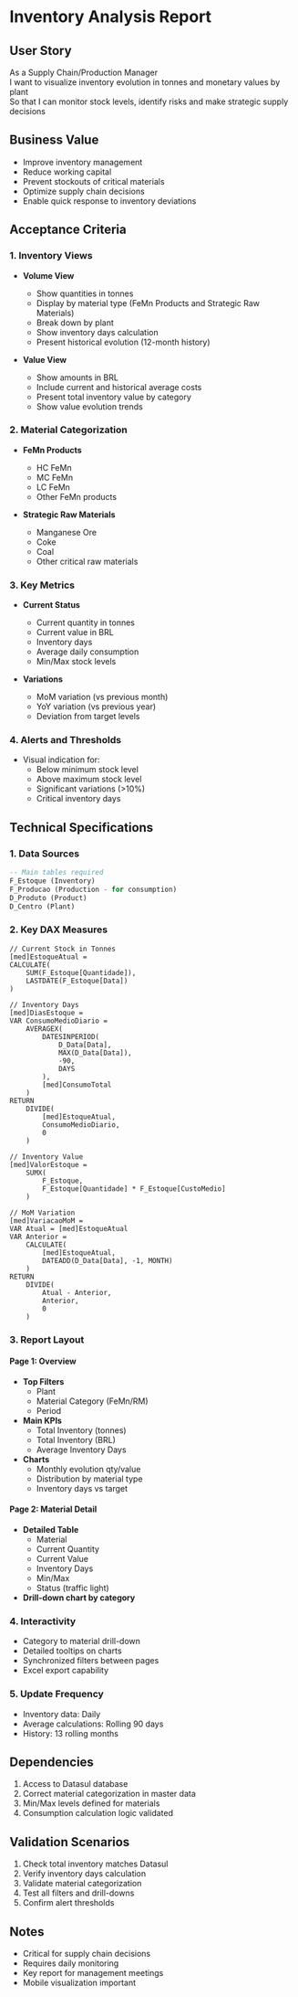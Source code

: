 # Inventory Analysis Report

## User Story
As a Supply Chain/Production Manager  
I want to visualize inventory evolution in tonnes and monetary values by plant  
So that I can monitor stock levels, identify risks and make strategic supply decisions

## Business Value
- Improve inventory management
- Reduce working capital
- Prevent stockouts of critical materials
- Optimize supply chain decisions
- Enable quick response to inventory deviations

## Acceptance Criteria

### 1. Inventory Views
- **Volume View**
  * Show quantities in tonnes
  * Display by material type (FeMn Products and Strategic Raw Materials)
  * Break down by plant
  * Show inventory days calculation
  * Present historical evolution (12-month history)

- **Value View**
  * Show amounts in BRL
  * Include current and historical average costs
  * Present total inventory value by category
  * Show value evolution trends

### 2. Material Categorization
- **FeMn Products**
  * HC FeMn
  * MC FeMn
  * LC FeMn
  * Other FeMn products

- **Strategic Raw Materials**
  * Manganese Ore
  * Coke
  * Coal
  * Other critical raw materials

### 3. Key Metrics
- **Current Status**
  * Current quantity in tonnes
  * Current value in BRL
  * Inventory days
  * Average daily consumption
  * Min/Max stock levels

- **Variations**
  * MoM variation (vs previous month)
  * YoY variation (vs previous year)
  * Deviation from target levels

### 4. Alerts and Thresholds
- Visual indication for:
  * Below minimum stock level
  * Above maximum stock level
  * Significant variations (>10%)
  * Critical inventory days

## Technical Specifications

### 1. Data Sources
```sql
-- Main tables required
F_Estoque (Inventory)
F_Producao (Production - for consumption)
D_Produto (Product)
D_Centro (Plant)
```

### 2. Key DAX Measures
```dax
// Current Stock in Tonnes
[med]EstoqueAtual = 
CALCULATE(
    SUM(F_Estoque[Quantidade]),
    LASTDATE(F_Estoque[Data])
)

// Inventory Days
[med]DiasEstoque = 
VAR ConsumoMedioDiario = 
    AVERAGEX(
        DATESINPERIOD(
            D_Data[Data],
            MAX(D_Data[Data]),
            -90,
            DAYS
        ),
        [med]ConsumoTotal
    )
RETURN
    DIVIDE(
        [med]EstoqueAtual,
        ConsumoMedioDiario,
        0
    )

// Inventory Value
[med]ValorEstoque = 
    SUMX(
        F_Estoque,
        F_Estoque[Quantidade] * F_Estoque[CustoMedio]
    )

// MoM Variation
[med]VariacaoMoM = 
VAR Atual = [med]EstoqueAtual
VAR Anterior = 
    CALCULATE(
        [med]EstoqueAtual,
        DATEADD(D_Data[Data], -1, MONTH)
    )
RETURN
    DIVIDE(
        Atual - Anterior,
        Anterior,
        0
    )
```

### 3. Report Layout

#### Page 1: Overview
- **Top Filters**
  * Plant
  * Material Category (FeMn/RM)
  * Period
- **Main KPIs**
  * Total Inventory (tonnes)
  * Total Inventory (BRL)
  * Average Inventory Days
- **Charts**
  * Monthly evolution qty/value
  * Distribution by material type
  * Inventory days vs target

#### Page 2: Material Detail
- **Detailed Table**
  * Material
  * Current Quantity
  * Current Value
  * Inventory Days
  * Min/Max
  * Status (traffic light)
- **Drill-down chart by category**

### 4. Interactivity
- Category to material drill-down
- Detailed tooltips on charts
- Synchronized filters between pages
- Excel export capability

### 5. Update Frequency
- Inventory data: Daily
- Average calculations: Rolling 90 days
- History: 13 rolling months

## Dependencies
1. Access to Datasul database
2. Correct material categorization in master data
3. Min/Max levels defined for materials
4. Consumption calculation logic validated

## Validation Scenarios
1. Check total inventory matches Datasul
2. Verify inventory days calculation
3. Validate material categorization
4. Test all filters and drill-downs
5. Confirm alert thresholds

## Notes
- Critical for supply chain decisions
- Requires daily monitoring
- Key report for management meetings
- Mobile visualization important